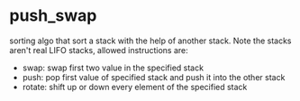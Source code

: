 # push_swap
sorting algo that sort a stack with the help of another stack.
Note the stacks aren't real LIFO stacks, allowed instructions are:
- swap: swap first two value in the specified stack
- push: pop first value of specified stack and push it into the other stack
- rotate: shift up or down every element of the specified stack
